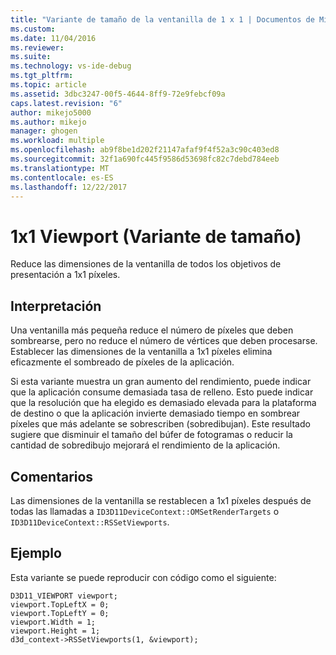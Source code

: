 ```yaml
---
title: "Variante de tamaño de la ventanilla de 1 x 1 | Documentos de Microsoft"
ms.custom: 
ms.date: 11/04/2016
ms.reviewer: 
ms.suite: 
ms.technology: vs-ide-debug
ms.tgt_pltfrm: 
ms.topic: article
ms.assetid: 3dbc3247-00f5-4644-8ff9-72e9febcf09a
caps.latest.revision: "6"
author: mikejo5000
ms.author: mikejo
manager: ghogen
ms.workload: multiple
ms.openlocfilehash: ab9f8be1d202f21147afaf9f4f52a3c90c403ed8
ms.sourcegitcommit: 32f1a690fc445f9586d53698fc82c7debd784eeb
ms.translationtype: MT
ms.contentlocale: es-ES
ms.lasthandoff: 12/22/2017
---
```

# <a name="1x1-viewport-size-variant"></a>1x1 Viewport (Variante de tamaño)
Reduce las dimensiones de la ventanilla de todos los objetivos de presentación a 1x1 píxeles.  
  
## <a name="interpretation"></a>Interpretación  
 Una ventanilla más pequeña reduce el número de píxeles que deben sombrearse, pero no reduce el número de vértices que deben procesarse. Establecer las dimensiones de la ventanilla a 1x1 píxeles elimina eficazmente el sombreado de píxeles de la aplicación.  
  
 Si esta variante muestra un gran aumento del rendimiento, puede indicar que la aplicación consume demasiada tasa de relleno. Esto puede indicar que la resolución que ha elegido es demasiado elevada para la plataforma de destino o que la aplicación invierte demasiado tiempo en sombrear píxeles que más adelante se sobrescriben (sobredibujan). Este resultado sugiere que disminuir el tamaño del búfer de fotogramas o reducir la cantidad de sobredibujo mejorará el rendimiento de la aplicación.  
  
## <a name="remarks"></a>Comentarios  
 Las dimensiones de la ventanilla se restablecen a 1x1 píxeles después de todas las llamadas a `ID3D11DeviceContext::OMSetRenderTargets` o `ID3D11DeviceContext::RSSetViewports`.  
  
## <a name="example"></a>Ejemplo  
 Esta variante se puede reproducir con código como el siguiente:  
  
```  
D3D11_VIEWPORT viewport;  
viewport.TopLeftX = 0;  
viewport.TopLeftY = 0;  
viewport.Width = 1;  
viewport.Height = 1;  
d3d_context->RSSetViewports(1, &viewport);  
```
